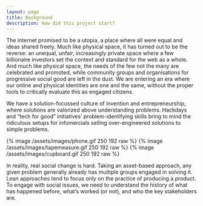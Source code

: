 ```yaml
---
layout: page
title: Background
description: How did this project start?
---
```


The internet promised to be a utopia, a place where all were equal and ideas shared freely. Much like physical space, it has turned out to be the reverse: an unequal, unfair, increasingly private space where a few billionaire investors set the context and standard for the web as a whole. And much like physical space, the needs of the few not the many are celebrated and promoted, while community groups and organisations for progressive social good are left in the dust. We are entering an era where our online and physical identities are one and the same, without the proper tools to critically evaluate this as engaged citizens.

We have a solution-focussed culture of invention and entrepreneurship, where solutions are valorized above understanding problems. Hackdays and “tech for good” initiatives’ problem-identifying skills bring to mind the ridiculous setups for infomercials selling over-engineered solutions to simple problems.

  {% image /assets/images/phone.gif 250 192 raw %} {% image /assets/images/tapemeasure.gif 250 192 raw %} {% image /assets/images/cupboard.gif 250 192 raw %}

In reality, real social change is hard. Taking an asset-based approach, any given problem generally already has multiple groups engaged in solving it. Lean approaches tend to focus only on the practice of producing a product. To engage with social issues, we need to understand the history of what has happened before, what’s worked (or not), and who the key stakeholders are.
